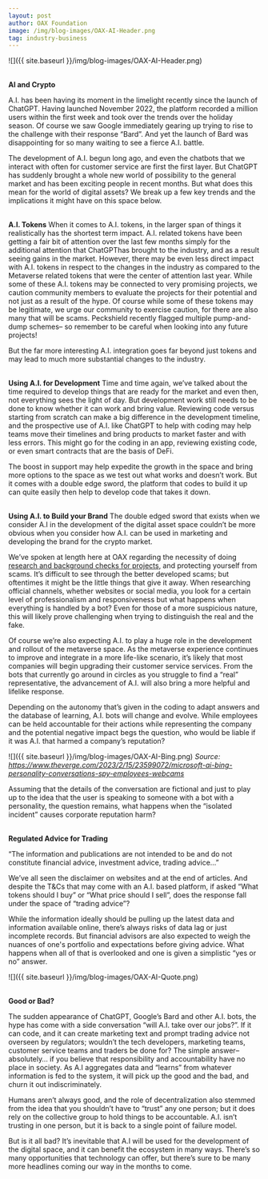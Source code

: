 ```yaml
---
layout: post
author: OAX Foundation
image: /img/blog-images/OAX-AI-Header.png
tag: industry-business
---
```


![]({{ site.baseurl }}/img/blog-images/OAX-AI-Header.png)

<br><b>AI and Crypto</b>

A.I. has been having its moment in the limelight recently since the launch of ChatGPT. Having launched November 2022, the platform recorded a million users within the first week and took over the trends over the holiday season. Of course we saw Google immediately gearing up trying to rise to the challenge with their response “Bard”. And yet the launch of Bard was disappointing for so many waiting to see a fierce A.I. battle.

The development of A.I. begun long ago, and even the chatbots that we interact with often for customer service are first the first layer. But ChatGPT has suddenly brought a whole new world of possibility to the general market and has been exciting people in recent months. But what does this mean for the world of digital assets? We break up a few key trends and the implications it might have on this space below.

<br>
<b>A.I. Tokens</b>
When it comes to A.I. tokens, in the larger span of things it realistically has the shortest term impact. A.I. related tokens have been getting a fair bit of attention over the last few months simply for the additional attention that ChatGPThas brought to the industry, and as a result seeing gains in the market. However, there may be even less direct impact with A.I. tokens in respect to the changes in the industry as compared to the Metaverse related tokens that were the center of attention last year. While some of these A.I. tokens may be connected to very promising projects, we caution community members to evaluate the projects for their potential and not just as a result of the hype. Of course while some of these tokens may be legitimate, we urge our community to exercise caution, for there are also many that will be scams. Peckshield recently flagged multiple pump-and-dump schemes– so remember to be careful when looking into any future projects!

But the far more interesting A.I. integration goes far beyond just tokens and may lead to much more substantial changes to the industry.

<br>
<b>Using A.I. for Development</b>
Time and time again, we’ve talked about the time required to develop things that are ready for the market and even then, not everything sees the light of day. But development work still needs to be done to know whether it can work and bring value. Reviewing code versus starting from scratch can make a big difference in the development timeline, and the prospective use of A.I. like ChatGPT to help with coding may help teams move their timelines and bring products to market faster and with less errors. This might go for the coding in an app, reviewing existing code, or even smart contracts that are the basis of DeFi. 

The boost in support may help expedite the growth in the space and bring more options to the space as we test out what works and doesn’t work. But it comes with a double edge sword, the platform that codes to build it up can quite easily then help to develop code that takes it down. 

<br>
<b>Using A.I. to Build your Brand</b>
The double edged sword that exists when we consider A.I in the development of the digital asset space couldn’t be more obvious when you consider how A.I. can be used in marketing and developing the brand for the crypto market. 

We’ve spoken at length here at OAX regarding the necessity of doing <a href="https://www.oax.org/2022/09/14/Doing-Your-Research-in-a-Crypto-World.html">research and background checks for projects</a>, and protecting yourself from scams. It’s difficult to see through the better developed scams; but oftentimes it might be the little things that give it away. When researching official channels, whether websites or social media, you look for a certain level of professionalism and responsiveness but what happens when everything is handled by a bot? Even for those of a more suspicious nature, this will likely prove challenging when trying to distinguish the real and the fake.

Of course we’re also expecting A.I. to play a huge role in the development and rollout of the metaverse space. As the metaverse experience continues to improve and integrate in a more life-like scenario, it’s likely that most companies will begin upgrading their customer service services. From the bots that currently go around in circles as you struggle to find a “real” representative, the advancement of A.I. will also bring a more helpful and lifelike response. 

Depending on the autonomy that’s given in the coding to adapt answers and the database of learning, A.I. bots will change and evolve. While employees can be held accountable for their actions while representing the company and the potential negative impact begs the question, who would be liable if it was A.I. that harmed a company’s reputation?

![]({{ site.baseurl }}/img/blog-images/OAX-AI-Bing.png)
<i>Source: https://www.theverge.com/2023/2/15/23599072/microsoft-ai-bing-personality-conversations-spy-employees-webcams</i>

Assuming that the details of the conversation are fictional and just to play up to the idea that the user is speaking to someone with a bot with a personality, the question remains, what happens when the “isolated incident” causes corporate reputation harm? 

<br>
<b>Regulated Advice for Trading</b>

“The information and publications are not intended to be and do not constitute financial advice, investment advice, trading advice…”

We’ve all seen the disclaimer on websites and at the end of articles. And despite the T&Cs that may come with an A.I. based platform, if asked “What tokens should I buy” or “What price should I sell”, does the response fall under the space of “trading advice”?

While the information ideally should be pulling up the latest data and information available online, there’s always risks of data lag or just incomplete records. But financial advisors are also expected to weigh the nuances of one's portfolio and expectations before giving advice. What happens when all of that is overlooked and one is given a simplistic “yes or no” answer. 

![]({{ site.baseurl }}/img/blog-images/OAX-AI-Quote.png)

<br>
<b>Good or Bad?</b>

The sudden appearance of ChatGPT, Google’s Bard and other A.I. bots, the hype has come with a side conversation “will A.I. take over our jobs?”. If it can code, and it can create marketing text and prompt trading advice not overseen by regulators; wouldn’t the tech developers, marketing teams, customer service teams and traders be done for? The simple answer– absolutely… if you believe that responsibility and accountability have no place in society. As A.I aggregates data and “learns” from whatever information is fed to the system, it will pick up the good and the bad, and churn it out indiscriminately.

Humans aren’t always good, and the role of decentralization also stemmed from the idea that you shouldn’t have to “trust” any one person; but it does rely on the collective group to hold things to be accountable. A.I. isn’t trusting in one person, but it is back to a single point of failure model. 

But is it all bad? It’s inevitable that A.I will be used for the development of the digital space, and it can benefit the ecosystem in many ways. There’s so many opportunities that technology can offer, but there’s sure to be many more headlines coming our way in the months to come. 

